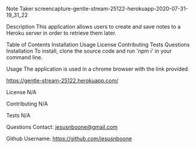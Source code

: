 Note Taker
screencapture-gentle-stream-25122-herokuapp-2020-07-31-19_31_22

Description
This application allows users to create and save notes to a Heroku server in order to retrieve them later.

Table of Contents
Installation
Usage
License
Contributing
Tests
Questions
Installation
To install, clone the source code and run 'npm i' in your command line.

Usage
The application is used in a chrome browser with the link provided.

https://gentle-stream-25122.herokuapp.com/

License
N/A

Contributing
N/A

Tests
N/A

Questions
Contact: jesusnboone@gmail.com

Github Username: https://github.com/jesusnboone